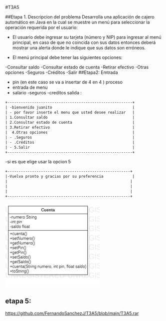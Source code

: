 #T3A5

##Etapa 1. Descripcion del problema
Desarrolla una aplicación de cajero automático en Java en la cual se muestre un menú para seleccionar la operación requerida por el usuario:

- El usuario debe ingresar su tarjeta (número y NIP) para ingresar al menú principal, en caso de que no coincida con sus datos entonces deberá mostrar una alerta donde le indique que sus datos son erróneos.

- El menú principal debe tener las siguientes opciones:

-Consultar saldo
-Consultar estado de cuenta
-Retirar efectivo
-Otras opciones
-Seguros
-Créditos
-Salir
##Etapa2:
Emtrada
- pin (en este caso se va a insertar de 4 en 4 )
proceso
- entrada de menu 
 - salario 
 -seguros
 -creditos
salida :
~~~
+--------------------------------------------------------+
| -bienvenido juanito                                    |
| - por favor inserte el menu que usted desee realizar   |
| 1.Consultar saldo                                      |
| 2.Consultar estado de cuenta                           |
| 3.Retirar efectivo                                     |
|  4.Otras opciones                                      |
| - .Seguros                                             |
| - .Créditos                                            |
| - 5.Salir                                              |
+--------------------------------------------------------+
~~~
-si es que elige usar la opcion 5
~~~
+-------------------------------------------------------+
|-Vuelva pronto y gracias por su preferencia             |
|                                                       |
|                                                       |
|                                                       |
+-------------------------------------------------------+
~~~


![](https://github.com/FernandoSanchezJ/T3A5/blob/main/T3A5.png)

## etapa 5:

https://github.com/FernandoSanchezJ/T3A5/blob/main/T3A5.rar
